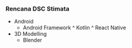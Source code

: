 ### Rencana DSC Stimata

- Android
  * Android Framework
    ^ Kotlin
    ^ React Native
- 3D Modelling
  * Blender
    

